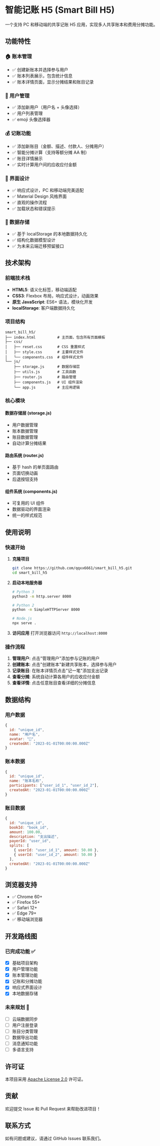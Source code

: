 # 智能记账 H5 (Smart Bill H5)

一个支持 PC 和移动端的共享记账 H5 应用，实现多人共享账本和费用分摊功能。

## 功能特性

### 🏠 账本管理
- ✅ 创建新账本并选择参与用户
- ✅ 账本列表展示，包含统计信息
- ✅ 账本详情页面，显示分摊结果和账目记录

### 👥 用户管理
- ✅ 添加新用户（用户名 + 头像选择）
- ✅ 用户列表管理
- ✅ emoji 头像选择器

### 💰 记账功能
- ✅ 添加新账目（金额、描述、付款人、分摊用户）
- ✅ 智能分摊计算（支持等额分摊 AA 制）
- ✅ 账目详情展示
- ✅ 实时计算用户间的应收应付金额

### 📱 界面设计
- ✅ 响应式设计，PC 和移动端完美适配
- ✅ Material Design 风格界面
- ✅ 直观的操作流程
- ✅ 加载状态和错误提示

### 💾 数据存储
- ✅ 基于 localStorage 的本地数据持久化
- ✅ 结构化数据模型设计
- ✅ 为未来云端迁移预留接口

## 技术架构

### 前端技术栈
- **HTML5**: 语义化标签，移动端适配
- **CSS3**: Flexbox 布局，响应式设计，动画效果
- **原生 JavaScript**: ES6+ 语法，模块化开发
- **localStorage**: 客户端数据持久化

### 项目结构
```
smart_bill_h5/
├── index.html          # 主页面，包含所有页面模板
├── css/
│   ├── reset.css       # CSS 重置样式
│   ├── style.css       # 主要样式文件
│   └── components.css  # 组件样式文件
└── js/
    ├── storage.js      # 数据存储层
    ├── utils.js        # 工具函数
    ├── router.js       # 路由管理
    ├── components.js   # UI 组件渲染
    └── app.js          # 主应用逻辑
```

### 核心模块

#### 数据存储层 (storage.js)
- 用户数据管理
- 账本数据管理  
- 账目数据管理
- 自动计算分摊结果

#### 路由系统 (router.js)
- 基于 hash 的单页面路由
- 页面切换动画
- 后退按钮支持

#### 组件系统 (components.js)
- 可复用的 UI 组件
- 数据驱动的界面渲染
- 统一的样式规范

## 使用说明

### 快速开始

1. **克隆项目**
   ```bash
   git clone https://github.com/qqxx6661/smart_bill_h5.git
   cd smart_bill_h5
   ```

2. **启动本地服务器**
   ```bash
   # Python 3
   python3 -m http.server 8000
   
   # Python 2
   python -m SimpleHTTPServer 8000
   
   # Node.js
   npx serve .
   ```

3. **访问应用**
   打开浏览器访问 `http://localhost:8000`

### 操作流程

1. **管理用户**: 点击"管理用户"添加参与记账的用户
2. **创建账本**: 点击"创建账本"新建共享账本，选择参与用户
3. **记录账目**: 在账本详情页点击"记一笔"添加支出记录
4. **查看分摊**: 系统自动计算各用户的应收应付金额
5. **查看详情**: 点击任意账目查看详细的分摊信息

## 数据结构

### 用户数据
```javascript
{
  id: "unique_id",
  name: "用户名",
  avatar: "👤",
  createdAt: "2023-01-01T00:00:00.000Z"
}
```

### 账本数据
```javascript
{
  id: "unique_id",
  name: "账本名称",
  participants: ["user_id_1", "user_id_2"],
  createdAt: "2023-01-01T00:00:00.000Z"
}
```

### 账目数据
```javascript
{
  id: "unique_id",
  bookId: "book_id",
  amount: 100.00,
  description: "支出描述",
  payerId: "user_id",
  splits: [
    { userId: "user_id_1", amount: 50.00 },
    { userId: "user_id_2", amount: 50.00 }
  ],
  createdAt: "2023-01-01T00:00:00.000Z"
}
```

## 浏览器支持

- ✅ Chrome 60+
- ✅ Firefox 55+
- ✅ Safari 12+
- ✅ Edge 79+
- ✅ 移动端浏览器

## 开发路线图

### 已完成功能 ✅
- [x] 基础项目架构
- [x] 用户管理功能
- [x] 账本管理功能
- [x] 记账和分摊功能
- [x] 响应式界面设计
- [x] 本地数据存储

### 未来规划 🚀
- [ ] 云端数据同步
- [ ] 用户注册登录
- [ ] 账目分类管理
- [ ] 数据导出功能
- [ ] 消息通知功能
- [ ] 多语言支持

## 许可证

本项目采用 [Apache License 2.0](LICENSE) 许可证。

## 贡献

欢迎提交 Issue 和 Pull Request 来帮助改进项目！

## 联系方式

如有问题或建议，请通过 GitHub Issues 联系我们。